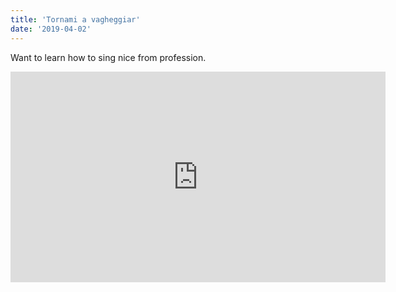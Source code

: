 ```yaml
---
title: 'Tornami a vagheggiar'
date: '2019-04-02'
---
```


Want to learn how to sing nice from profession.

<iframe width="600" height="337" src="https://www.youtube.com/embed/Aqv0i2s93Q0" frameborder="0" allow="accelerometer; autoplay; encrypted-media; gyroscope; picture-in-picture" allowfullscreen></iframe>
